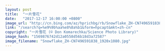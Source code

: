```yaml
---
layout: post
title:  "一片雪花"
date:   "2017-12-17 16:00:00 +0800"
image_url: "http://cn.bing.com/az/hprichbg/rb/Snowflake_ZH-CN7496591838_1920x1080.jpg"
link: "/search?q=%e9%9b%aa%e8%8a%b1&form=hpcapt&mkt=zh-cn"
copyright: "一片雪花 (© Don Komarechka/Science Photo Library)"
image_hash: "1569876742d12a0558d56b18d3a72587"
image_filename: "Snowflake_ZH-CN7496591838_1920x1080.jpg"
---
```

